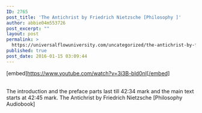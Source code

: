 ```yaml
---
ID: 2765
post_title: 'The Antichrist by Friedrich Nietzsche [Philosophy ]'
author: abbie04m553726
post_excerpt: ""
layout: post
permalink: >
  https://universalflowuniversity.com/uncategorized/the-antichrist-by-friedrich-nietzsche-philosophy/
published: true
post_date: 2016-01-15 03:09:44
---
```

[embed]https://www.youtube.com/watch?v=3i3B-bld0nI[/embed]</br></br>
<p>The introduction and the preface parts last till 42:34 mark and the main text starts at 42:45 mark. The Antichrist by Friedrich Nietzsche [Philosophy Audiobook]</p>